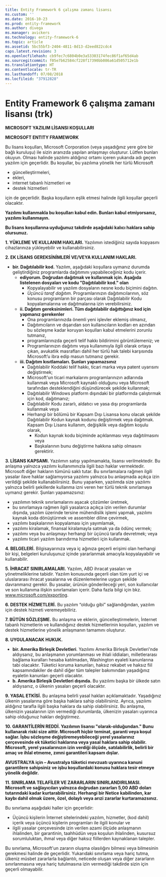 ```yaml
---
title: Entity Framework 6 çalışma zamanı lisansı
ms.custom: ''
ms.date: 2016-10-23
ms.prod: entity-framework
ms.author: divega
ms.manager: avickers
ms.technology: entity-framework-6
ms.topic: article
ms.assetid: 5bc55bf3-2404-4811-8d13-d2eed822cdc4
caps.latest.revision: 3
ms.openlocfilehash: cb9fec7c6804b0e3a53303174fec86f1af65d4ab
ms.sourcegitcommit: f05e7b62584cf228f17390bb086a61d505712e1b
ms.translationtype: HT
ms.contentlocale: tr-TR
ms.lasthandoff: 07/08/2018
ms.locfileid: "37912828"
---
```

# <a name="entity-framework-6-runtime-license-enu"></a>Entity Framework 6 çalışma zamanı lisansı (trk)
**MICROSOFT YAZILIM LİSANSI KOŞULLARI**

**MICROSOFT ENTITY FRAMEWORK**

Bu lisans koşulları, Microsoft Corporation (veya yaşadığınız yere göre bir bağlı kuruluşu) ile sizin aranızda yapılan anlaşmayı oluşturur. Lütfen bunları okuyun. Olması halinde yazılımı aldığınız ortamı içeren yukarıda adı geçen yazılım için geçerlidir. Bu koşullar, bu yazılıma yönelik her türlü Microsoft

-   güncelleştirmeleri,
-   ekleri,
-   internet tabanlı hizmetleri ve
-   destek hizmetleri

için de geçerlidir. Başka koşulların eşlik etmesi halinde ilgili koşullar geçerli olacaktır.

**Yazılımı kullanmakla bu koşulları kabul edin. Bunları kabul etmiyorsanız, yazılımı kullanmayın.**

**Bu lisans koşullarına uyduğunuz takdirde aşağıdaki kalıcı haklara sahip olursunuz.**

**1.    YÜKLEME VE KULLANIM HAKLARI.** Yazılımın istediğiniz sayıda kopyasını cihazlarınıza yükleyebilir ve kullanabilirsiniz.

**2.    EK LİSANS GEREKSİNİMLERİ VE/VEYA KULLANIM HAKLARI.**

-   **bir.    Dağıtılabilir kod.** Yazılım, aşağıdaki koşullara uymanız durumda geliştirdiğiniz programlarda dağıtımını yapabileceğiniz kodu içerir.
    -   **ediyorum.      Doğrudan dağıtmak ve kullanmak için. Aşağıda listelenen dosyaları ve kodu "Dağıtılabilir kod." olan**
        -   Kopyalayabilir ve yazılım dosyaların nesne kodu biçimini dağıtın.
        -   *Üçüncü taraf dağıtım*. Programlarınızın dağıtımcılarının, söz konusu programların bir parçası olarak Dağıtılabilir Kodu kopyalamalarına ve dağıtmalarına izin verebilirsiniz.
    -   **ii.    Dağıtım gereksinimleri. Tüm dağıtılabilir dağıttığınız kod için yapmanız gerekenler**
        -   Ona programlarınızda önemli yeni işlevler eklemiş olmanız,
        -   Dağıtımcıların ve dışarıdan son kullanıcıların kodları en azından bu sözleşme kadar koruyan koşulları kabul etmelerini zorunlu tutmanız,
        -   programlarınızda geçerli telif hakkı bildirimini görüntülemeniz; ve
        -   Programlarınızın dağıtımı veya kullanımıyla ilgili olarak ortaya çıkan, avukatlık masrafları dahil her türlü hak talebi karşısında Microsoft’u ibra edip masun tutmanız gerekir.
    -   **iii.   Dağıtım kısıtlamaları. Şunları yapamazsınız**
        -   Dağıtılabilir Koddaki telif hakkı, ticari marka veya patent uyarısını değiştirmek;
        -   Microsoft'un ticari markalarını programlarınızın adlarında kullanmak veya Microsoft kaynaklı olduğunu veya Microsoft tarafından desteklendiğini düşündürecek şekilde kullanmak;
        -   Dağıtılabilir Windows platform dışındaki bir platformda çalıştırmak için kod, dağıtmanız;
        -   Dağıtılabilir Kodu zararlı, aldatıcı ve yasa dışı programlarda kullanmak veya
        -   Herhangi bir bölümü bir Kapsam Dışı Lisansa konu olacak şekilde Dağıtılabilir Kodun kaynak kodunu değiştirmek veya dağıtmak. Kapsam Dışı Lisans kullanım, değişiklik veya dağıtım koşulu olarak,
            -   Kodun kaynak kodu biçiminde açıklanması veya dağıtılmasını veya
            -   Başkalarının bunu değiştirme hakkına sahip olmasını gerektirir.

**3.    LİSANS KAPSAMI.** Yazılımın satışı yapılmamakta, lisansı verilmektedir. Bu anlaşma yalnızca yazılımı kullanımınızla ilgili bazı haklar vermektedir. Microsoft diğer hakların tümünü saklı tutar. Bu sınırlamalara rağmen ilgili yasalar ilave haklar sağlamıyorsa yazılımı yalnızca bu anlaşmada açıkça izin verildiği şekilde kullanabilirsiniz. Bunu yaparken, yazılımda size yazılımı yalnızca belirli şekillerde kullanma izni veren her türlü teknik sınırlamaya uymanız gerekir. Şunları yapamazsınız:

-   yazılımın teknik sınırlamalarını aşacak çözümler üretmek,
-   bu sınırlamaya rağmen ilgili yasalarca açıkça izin verilen durumlar dışında, yazılım üzerinde tersine mühendislik işlemi yapmak, yazılımı kaynak koda dönüştürmek ve assembler diline çevirmek,
-   yazılımı başkalarının kopyalaması için yayımlamak,
-   yazılımı kiralamak, finansal kiralamayla satmak ya da ödünç vermek;
-   yazılımı veya bu anlaşmayı herhangi bir üçüncü tarafa devretmek; veya
-   yazılımı ticari yazılım barındırma hizmetleri için kullanmak.

**4.    BELGELERİ.** Bilgisayarınıza veya iç ağınıza geçerli erişimi olan herhangi bir kişi, belgeleri kuruluşunuz içinde yararlanmak amacıyla kopyalayabilir ve kullanabilir.

**5.    İHRACAT SINIRLAMALARI.** Yazılım, ABD ihracat yasaları ve yönetmeliklerine tabidir. Yazılım konusunda geçerli olan tüm yurt içi ve uluslararası ihracat yasalarına ve düzenlemelerine uygun şekilde davranmanız gerekir. Bu yasalar, ürünün gönderileceği yeri, son kullanıcılar ve son kullanıma ilişkin sınırlamaları içerir. Daha fazla bilgi için bkz. www.microsoft.com/exporting.

**6.    DESTEK HİZMETLERİ.** Bu yazılım “olduğu gibi” sağlandığından, yazılım için destek hizmeti veremeyebiliriz.

**7.    BÜTÜN SÖZLEŞME.** Bu anlaşma ve eklerin, güncelleştirmelerin, İnternet tabanlı hizmetlerin ve kullandığınız destek hizmetlerinin koşulları, yazılım ve destek hizmetlerine yönelik anlaşmanın tamamını oluşturur.

**8.    UYGULANACAK HUKUK.**

-   **bir.    Amerika Birleşik Devletleri**. Yazılımı Amerika Birleşik Devletleri'nde aldıysanız, bu anlaşmanın yorumlanması ve ihlali iddiaları, milletlerarası bağlama kuralları hesaba katılmadan, Washington eyaleti kanunlarına tabi olacaktır. Tüketici koruma kanunları, haksız rekabet ve haksız fiil kapsamındakiler de dahil diğer tüm talepler bakımından yaşadığınız eyaletin kanunları geçerli olacaktır.
-   **b.    Amerika Birleşik Devletleri dışında.** Bu yazılımı başka bir ülkede satın aldıysanız, o ülkenin yasaları geçerli olacaktır.

**9.    YASAL ETKİSİ.** Bu anlaşma belirli yasal hakları açıklamaktadır. Yaşadığınız ülkenin yasalarına göre başka haklara sahip olabilirsiniz. Ayrıca, yazılımı aldığınız tarafla ilgili başka haklara da sahip olabilirsiniz. Bu anlaşma, ülkenizin yasalarının izin vermediği durumlarda, ülkenizin yasaları uyarınca sahip olduğunuz hakları değiştirmez.

**10.   GARANTİLERİN REDDİ. Yazılımın lisansı "olarak-olduğundan." Bunu kullanarak riski size aittir. Microsoft hiçbir teminat, garanti veya koşul sağlar. İşbu sözleşme değiştiremeyebileceği yerel yasalarınız çerçevesinde ek tüketici haklarına veya yasal haklara sahip olabilir. Microsoft, yerel yasalarınızın izin verdiği ölçüde, satılabilirlik, belirli bir amaç ve ihlal etmeme, zımni garantileri kapsam dışlar.**

**AVUSTRALYA için – Avustralya tüketici mevzuatı uyarınca kanuni garantilere sahipsiniz ve işbu koşullardaki konusu haklara tesir etmeye yönelik değildir.**

**11.   SINIRLAMA TELAFİLER VE ZARARLARIN SINIRLANDIRILMASI. Microsoft ve sağlayıcıları yalnızca doğrudan zararları 5,00 ABD doları tutarındaki kadar kurtarabilirsiniz. Herhangi bir Netice kabilinden, kar kaybı dahil olmak üzere, özel, dolaylı veya arızi zararlar kurtaramazsınız.**

Bu sınırlama aşağıdaki haller için geçerlidir:

-   Üçüncü kişilerin İnternet sitelerindeki yazılım, hizmetler, (kod dahil) içerik veya üçüncü kişilerin programları ile ilgili konular ve
-   ilgili yasalar çerçevesinde izin verilen azami ölçüde anlaşmanın ihlalinden, bir garantinin, taahhüdün veya koşulun ihlalinden, kusursuz sorumluluktan, ihmal veya diğer haksız fiillerden kaynaklanan talepler.

Bu sınırlama, Microsoft'un zararın oluşma olasılığını bilmesi veya bilmesinin gerekmesi halinde de geçerlidir. Yukarıdaki sınırlama veya hariç tutma, ülkeniz müsbet zararlarla bağlantılı, neticede oluşan veya diğer zararların sınırlanmasına veya hariç tutulmasına izin vermediği takdirde sizin için geçerli olmayabilir.

